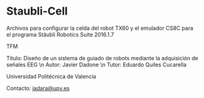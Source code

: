 # Staubli-Cell
Archivos para configurar la celda del robot TX60 y el emulador CS8C para el programa Stäubli Robotics Suite 2016.1.7


TFM 

  Titulo: Diseño de un sistema de guiado de robots mediante la adquisición de señales EEG \n
  Autor: Javier Dadone \n
  Tutor: Eduardo Quiles Cucarella

  Universidad Politécnica de Valencia

Contacto: jadara@upv.es
